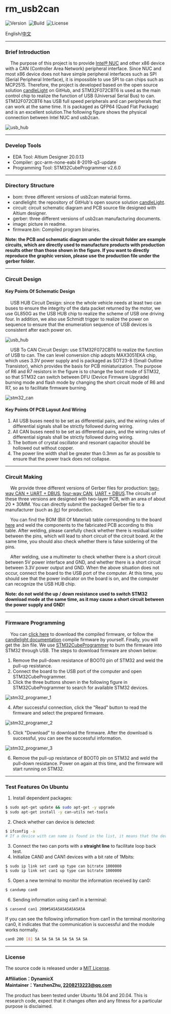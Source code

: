 # rm_usb2can

![Version](https://img.shields.io/badge/Version-1.0.3-brightgreen.svg)&nbsp;&nbsp;![Build](https://img.shields.io/badge/Build-Passed-success.svg)&nbsp;&nbsp;![License](https://img.shields.io/badge/License-MIT-blue.svg)

English/[中文](https://github.com/rm-controls/rm_usb2can/blob/main/README_CN.md)

***

### Brief Introduction

&nbsp;&nbsp;&nbsp;&nbsp;The purpose of this project is to provide [Intel® NUC](https://www.intel.com/content/www/us/en/products/details/nuc.html) and other x86 device with a CAN (Controller Area Network) peripheral interface. Since NUC and most x86 device does not have simple peripheral interfaces such as SPI (Serial Peripheral Interface), it is impossible to use SPI to can chips such as MCP2515. Therefore, the project is developed based on the open source solution [candleLight](https://github.com/candle-usb/candleLight_fw/tree/master) on GitHub, and STM32F072CBT6 is used as the main control chip to realize the function of USB (Universal Serial Bus) to can. STM32F072CBT6 has USB full speed peripherals and can peripherals that can work at the same time. It is packaged as QFP64 (Quad Flat Package) and is an excellent solution.The following figure shows the physical connection between Intel NUC and usb2can.

![usb_hub](https://raw.githubusercontent.com/rm-controls/rm_usb2can/main/image/nuc_with_usb2can.jpg)

***

### Develop Tools

+ EDA Tool: Altium Designer 20.0.13
+ Compiler: gcc-arm-none-eabi  8-2019-q3-update
+ Programming Tool: STM32CubeProgrammer v2.6.0

***

### Directory Structure

+ bom: three different versions of usb2can material forms.
+ candlelight: the repository of GitHub's open source solution [candleLight](https://github.com/candle-usb/candleLight_fw/tree/master).
+ circuit: circuit schematic diagram and PCB source file designed with Altium designer.
+ gerber: three different versions of usb2can manufacturing documents.
+ image: picture in readme.
+ firmware.bin: Compiled program binaries.

**Note: the PCB and schematic diagram under the circuit folder are example circuits, which are directly used to manufacture products with production results other than those shown in the figure. If you want to directly reproduce the graphic version, please use the production file under the gerber folder.**

***

### Circuit Design

#### Key Points Of Schematic Design

&nbsp;&nbsp;&nbsp;&nbsp;USB HUB Circuit Design: since the whole vehicle needs at least two can buses to ensure the integrity of the data packet returned by the motor, we use GL850G as the USB HUB chip to realize the scheme of USB one driving four. In addition, we also use Schmidt trigger to realize the power on sequence to ensure that the enumeration sequence of USB devices is consistent after each power on.

![usb_hub](https://raw.githubusercontent.com/rm-controls/rm_usb2can/main/image/usb_hub.png)

&nbsp;&nbsp;&nbsp;&nbsp;USB To CAN Circuit Design: use STM32F072CBT6 to realize the function of USB to can. The can level conversion chip adopts MAX3051EKA chip, which uses 3.3V power supply and is packaged as SOT23-8 (Small Outline Transistor), which provides the basis for PCB miniaturization. The purpose of R6 and R7 resistors in the figure is to change the boot mode of STM32, so that STM32 can switch between DFU (Device Firmware Upgrade) burning mode and flash mode by changing the short circuit mode of R6 and R7, so as to facilitate firmware burning.

![stm32_can](https://raw.githubusercontent.com/rm-controls/rm_usb2can/main/image/stm32_can.png)

#### Key Points Of PCB Layout And Wiring

1. All USB buses need to be set as differential pairs, and the wiring rules of differential signals shall be strictly followed during wiring.
2. All CAN buses need to be set as differential pairs, and the wiring rules of differential signals shall be strictly followed during wiring.
3. The bottom of crystal oscillator and resonant capacitor should be hollowed out without copper.
4. The power line width shall be greater than 0.3mm as far as possible to ensure that the power track does not collapse.

***

### Circuit Making

&nbsp;&nbsp;&nbsp;&nbsp;We provide three different versions of Gerber files for production: [two-way CAN + UART + DBUS](https://github.com/rm-controls/rm_usb2can/tree/main/gerber/2CAN%2BUART%2BDBUS), [four-way CAN](https://github.com/rm-controls/rm_usb2can/tree/main/gerber/4CAN), [UART + DBUS](https://github.com/rm-controls/rm_usb2can/tree/main/gerber/UART%2BDBUS).The circuits of these three versions are designed with two-layer PCB, with an area of about 20 * 30MM. You can directly submit the packaged Gerber file to a manufacturer (such as [jlc](https://www.jlc.com/#)) for production.

&nbsp;&nbsp;&nbsp;&nbsp;You can find the BOM (Bill Of Material) table corresponding to the board [here](https://github.com/rm-controls/rm_usb2can/tree/main/bom) and weld the components to the fabricated PCB according to this table. After welding, please carefully check whether there is residual solder between the pins, which will lead to short circuit of the circuit board. At the same time, you should also check whether there is false soldering of the pins.

&nbsp;&nbsp;&nbsp;&nbsp;After welding, use a multimeter to check whether there is a short circuit between 5V power interface and GND, and whether there is a short circuit between 3.3V power output and GND. When the above situation does not occur, connect the board to the USB port of the computer. At this time, you should see that the power indicator on the board is on, and the computer can recognize the USB HUB chip.

**Note: do not weld the up / down resistance used to switch STM32 download mode at the same time, as it may cause a short circuit between the power supply and GND!**

***

### Firmware Programming

&nbsp;&nbsp;&nbsp;&nbsp;You can [click here](https://raw.githubusercontent.com/rm-controls/rm_usb2can/main/firmware.bin) to download the compiled firmware, or follow the [candlelight documentation](https://github.com/candle-usb/candleLight_fw/tree/master#building) compile firmware by yourself. Finally, you will get the .bin file. We use [STM32CubeProgrammer](https://www.st.com/en/development-tools/stm32cubeprog.html) to burn the firmware into STM32 through USB. The steps to download firmware are shown below:

1. Remove the pull-down resistance of BOOT0 pin of STM32 and weld the pull-up resistance.
2. Connect the board to the USB port of the computer and open STM32CubeProgrammer.
3. Click the three buttons shown in the following figure in STM32CubeProgrammer to search for available STM32 devices.

![stm32_programer_1](https://raw.githubusercontent.com/rm-controls/rm_usb2can/main/image/stm32_programer_1.png)

4. After successful connection, click the "Read" button to read the firmware and select the prepared firmware.

![stm32_programer_2](https://raw.githubusercontent.com/rm-controls/rm_usb2can/main/image/stm32_programer_2.png)

5. Click "Download" to download the firmware. After the download is successful, you can see the successful information.

![stm32_programer_3](https://raw.githubusercontent.com/rm-controls/rm_usb2can/main/image/stm32_programer_3.png)

6. Remove the pull-up resistance of BOOT0 pin on STM32 and weld the pull-down resistance. Power on again at this time, and the firmware will start running on STM32.

***

### Test Features On Ubuntu

1. Install dependent packages:

```bash
$ sudo apt-get update && sudo apt-get -y upgrade
$ sudo apt-get install -y can-utils net-tools
```

2. Check whether can device is detected:

```bash
$ ifconfig -a
# If a device with can name is found in the list, it means that the device can be recognized
```

3. Connect the two can ports with a **straight line** to facilitate loop back test.
4. Initialize CAN0 and CAN1 devices with a bit rate of 1Mbits:

```bash
$ sudo ip link set can0 up type can bitrate 1000000
$ sudo ip link set can1 up type can bitrate 1000000
```

5. Open a new terminal to monitor the information received by can0:

```bash
$ candump can0
```

6. Sending information using can1 in a terminal:

```bash
$ cansend can1 200#5A5A5A5A5A5A5A5A
```

If you can see the following information from can1 in the terminal monitoring can0, it indicates that the communication is successful and the module works normally.

```bash
can0 200 [8] 5A 5A 5A 5A 5A 5A 5A 5A
```

***

### License

The source code is released under a [MIT License](https://github.com/rm-controls/rm_usb2can/blob/main/LICENSE).

**Affiliation：DynamicX<br>
Maintainer：YanzhenZhu, 2208213223@qq.com**

The product has been tested under Ubuntu 18.04 and 20.04. This is research code, expect that it changes often and any fitness for a particular purpose is disclaimed.